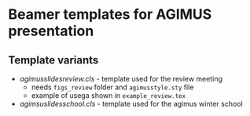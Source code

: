 # Beamer templates for AGIMUS presentation

## Template variants
- _agimusslidesreview.cls_ - template used for the review meeting
  - needs `figs_review` folder and `agimusstyle.sty` file
  - example of usega shown in `example_review.tex`
- _agimsuslidesschool.cls_ - template used for the agimus winter school
